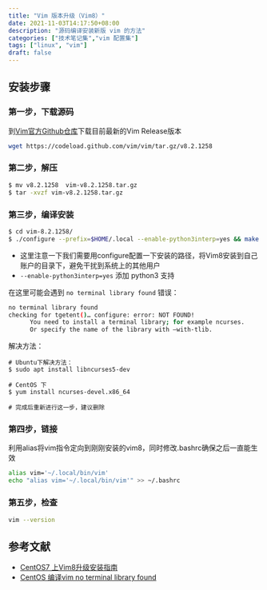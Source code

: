 ```yaml
---
title: "Vim 版本升级（Vim8）"
date: 2021-11-03T14:17:50+08:00
description: "源码编译安装新版 vim 的方法"
categories: ["技术笔记集","vim 配置集"]
tags: ["linux", "vim"]
draft: false
---
```


## 安装步骤

### 第一步，下载源码

到[Vim官方Github仓库](https://github.com/vim/vim/releases)下载目前最新的Vim Release版本

```bash
wget https://codeload.github.com/vim/vim/tar.gz/v8.2.1258
```

### 第二步，解压

```bash
$ mv v8.2.1258  vim-v8.2.1258.tar.gz
$ tar -xvzf vim-v8.2.1258.tar.gz
```

### 第三步，编译安装

```bash
$ cd vim-8.2.1258/
$ ./configure --prefix=$HOME/.local --enable-python3interp=yes && make && make install
```

- 这里注意一下我们需要用configure配置一下安装的路径，将Vim8安装到自己账户的目录下，避免干扰到系统上的其他用户
- `--enable-python3interp=yes` 添加 python3 支持

在这里可能会遇到 `no terminal library found` 错误：

```bash
no terminal library found
checking for tgetent()… configure: error: NOT FOUND!
      You need to install a terminal library; for example ncurses.
      Or specify the name of the library with –with-tlib.
```

解决方法：

```
# Ubuntu下解决方法：
$ sudo apt install libncurses5-dev

# CentOS 下
$ yum install ncurses-devel.x86_64

# 完成后重新进行这一步，建议删除
```

### 第四步，链接

利用alias将vim指令定向到刚刚安装的vim8，同时修改.bashrc确保之后一直能生效

```bash
alias vim='~/.local/bin/vim'
echo "alias vim='~/.local/bin/vim'" >> ~/.bashrc
```

### 第五步，检查

```bash
vim --version
```

## 参考文献

- [CentOS7 上Vim8升级安装指南](https://blog.csdn.net/Kexiii/article/details/83928540)
- [CentOS 编译vim no terminal library found](https://blog.csdn.net/cuijianzhi/article/details/78652745)